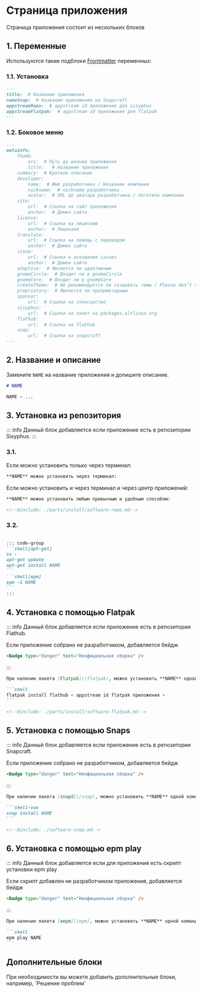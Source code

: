 # Страница приложения

Страница приложения состоит из нескольких блоков

## 1. Переменные

Используются такие подблоки [Frontmatter](../pages/vitepress#frontmatter) переменных:

### 1.1. Установка

```markdown
---
title:  # Название приложения
nameSnap:  # Название приложения на Snapcraft
appstreamRepo:  # appstream id приложения для sisyphus
appstreamFlatpak:  # appstream id приложения для flatpak
---
```

### 1.2. Боковое меню

```markdown
---
metainfo:
    thumb:
        src:  # Путь до иконки приложения
        title:   # Название приложения
    summary:  # Краткое описание
    developer:
        name:  # Имя разработчика / Название компании
        nickname:  # nickname разработчика
        avatar:  # URL до аватара разработчика / логотипа компании
    site:
        url:  # Ссылка на сайт приложения
        anchor:  # Домен сайта
    licence:
        url:  # Ссылка на лицензию
        anchor:  # Лицензия
    translate:
        url:  # Ссылка на помощь с переводом
        anchor:  # Домен сайта
    issue:
        url:  # Ссылка н асоздание issues
        anchor:  # Домен сайта
    adaptive:  # Является ли адаптивным
    gnomeCircle:  # Входит ли в gnomeCircle
    gnomeCore:  # Входит ли в gnomeCore
    createTheme:  # Не рекомендуется ли создавать темы ( Please don’t theme )
    proprietary:  # Является ли проприетарным
    sponsor:
        url:  # Ссылка на спонсорство
    sisyphus:
        url:  # Ссылка на пакет на packages.altlinux.org
    flathub:
        url:  # Ссылка на flathub
    snap:
        url:  # Ссылка на snapcraft
---
```

## 2. Название и описание

Замените `NAME` на название приложения и допишите описание.

```markdown
# NAME

NAME — ...
```

## 3. Установка из репозитория

::: info
Данный блок добавляется если приложение есть в репозитории Sisyphus.
:::

### 3.1.

Если можно установить только через терминал:

```markdown
**NAME** можно установить через терминал:
```

Если можно установить и через терминал и через центр приложений:

```markdown
**NAME** можно установить любым привычным и удобным способом:

<!--@include: ./parts/install/software-repo.md-->
```

### 3.2.

````markdown

::: code-group
```shell[apt-get]
su -
apt-get update
apt-get install NAME
```
```shell[epm]
epm -i NAME
```
:::

````

## 4. Установка c помощью Flatpak

::: info
Данный блок добавляется если приложение есть в репозитории Flathub.

Если приложение собрано не разработчиком, добавляется бейдж <Badge type="danger" text="Неофициальная сборка" />

```markdown
<Badge type="danger" text="Неофициальная сборка" />
```
:::

````markdown
При наличии пакета [Flatpak](/flatpak), можно установить **NAME** одной командой:

```shell
flatpak install flathub < appstream id flatpak приложения >
```

<!--@include: ./parts/install/software-flatpak.md-->
````

## 5. Установка с помощью Snaps

::: info
Данный блок добавляется если приложение есть в репозитории Snapcraft.

Если приложение собрано не разработчиком, добавляется бейдж <Badge type="danger" text="Неофициальная сборка" />

```markdown
<Badge type="danger" text="Неофициальная сборка" />
```
:::

````markdown
При наличии пакета [snapd](/snap), можно установить **NAME** одной командой:

```shell-vue
snap install NAME
```

<!--@include: ./software-snap.md-->
````

## 6. Установка c помощью epm play

::: info
Данный блок добавляется если для приложения есть скрипт установки epm play

Если скрипт добавлен не разработчиком приложения, добавляется бейдж <Badge type="danger" text="Неофициальная сборка" />

```markdown
<Badge type="danger" text="Неофициальная сборка" />
```
:::


````markdown
При наличии пакета [eepm](/epm), можно установить **NAME** одной командой:

```shell
epm play NAME
```
````

## Дополнительные блоки

При необходимости вы можете добавить дополнительные блоки, например, 'Решение проблем'
